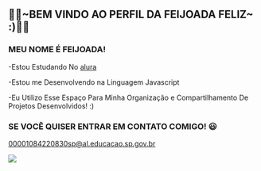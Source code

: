 ##  🍜​🍝​~BEM VINDO AO PERFIL DA FEIJOADA FELIZ~ :)🍜​🍝​

### MEU NOME É FEIJOADA!

-Estou Estudando No [alura](https://www.alura.com.br)

-Estou me Desenvolvendo na Linguagem Javascript

-Eu Utilizo Esse Espaço Para Minha Organização e Compartilhamento De Projetos Desenvolvidos! :)

### SE VOCÊ QUISER ENTRAR EM CONTATO COMIGO! 😃

00001084220830sp@al.educacao.sp.gov.br

![](https://media1.tenor.com/m/IP1cFAOQQWsAAAAC/anime-food.gif)
